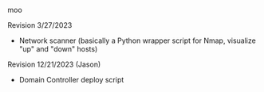 moo

Revision 3/27/2023
- Network scanner (basically a Python wrapper script for Nmap, visualize "up" and "down" hosts)

Revision 12/21/2023 (Jason)
- Domain Controller deploy script